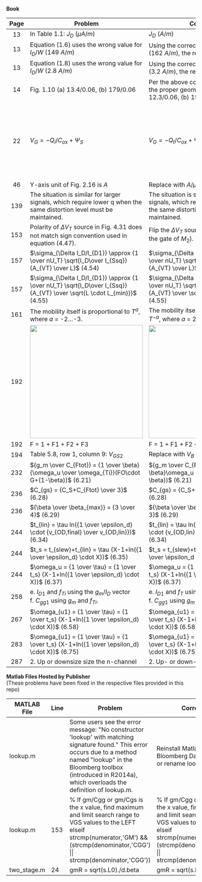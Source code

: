 **Book**

| Page | Problem | Correction | Comment |
|:-------:|---------|------------|---------|
| 13 | In Table 1.1: $J_D$ $( \mu A/m)$ | $J_D$ $(A/m)$ | |
| 13 | Equation (1.6) uses the wrong value for $I_D/W$ $(149 ~ A/m)$| Using the correct value from Table 1.1 $(162~A/m)$, the result is $W = 12.3 ~ \mu m$ | |
| 13 | Equation (1.8) uses the wrong value for $I_D/W$ $(2.8 ~ A/m)$| Using the correct value from Table 1.1 $(3.2~A/m)$, the result is $W = 156 ~ \mu m$ | |
| 14 | Fig. 1.10 (a) $13.4/0.06$, (b) $179/0.06$| Per the above corrections for page 13, the proper geometries are (a) $12.3/0.06$, (b) $156/0.06$ | |
| 22 | $V_G = -Q_i/C_{ox}+\Psi_S$  | $V_G = -Q_t/C_{ox}+\Psi_S$  | The text before/after must also be adjusted, accordingly. Refer to Chapter 2 of [12] for the detailed derivation. |
| 46 | Y-axis unit of Fig. 2.16 is $A$  | Replace with $A/\mu m$  |  |
| 139 | The situation is similar for larger signals, which require lower q when the same distortion level must be maintained. | The situation is similar for larger signals, which require higher q when the same distortion level must be maintained. | |
| 153 | Polarity of $\Delta V_T$ source in Fig. 4.31 does not match sign convention used in equation (4.47).| Flip the $\Delta V_T$ source (+ sign should be at the gate of $M_2$). | |
| 157 | $\sigma_{\Delta I_D/I_{D1}} \approx {1 \over nU_T} \sqrt{I_D\over I_{Ssq}} {A_{VT} \over L}$ (4.54)|  $\sigma_{\Delta I_D/I_{D1}} \approx {1 \over nU_T} \sqrt{I_{Ssq}\over I_D} {A_{VT} \over L}$ (4.54)| |
| 157 | $\sigma_{\Delta I_D/I_{D1}} \approx {1 \over nU_T} \sqrt{I_D\over I_{Ssq}} {A_{VT} \over \sqrt{L \cdot L_{min}}}$ (4.55)|  $\sigma_{\Delta I_D/I_{D1}} \approx {1 \over nU_T} \sqrt{I_{Ssq}\over I_D} {A_{VT} \over \sqrt{L \cdot L_{min}}}$ (4.55)| |
| 161 | The mobility itself is proportional to $T^a$, where $a$ = -2…-3. | The mobility itself is proportional to $T^{-a}$, where $a$ = 2…3. | |
| 192 | <img src="https://github.com/bmurmann/Book-on-gm-ID-design/blob/main/book_errata/table5.7_old.png" width="300" /> | <img src="https://github.com/bmurmann/Book-on-gm-ID-design/blob/main/book_errata/table5.7_new.png" width="300" /> |  |
| 192 | F = 1 + F1 + F2 + F3 | F = 1 + F1 + F2 + F3 + F4 | |
| 194 | Table 5.8, row 1, column 9: $V_{GS2}$ | Replace with $V_B$ | |
| 232 | ${g_m \over C_{Ftot}} = {1 \over \beta}{\omega_u \over \omega_{Ti}}(FO\cdot G+(1-\beta))$  (6.21) | ${g_m \over C_{Ftot}} = {1 \over \beta}\omega_u (FO\cdot G+(1-\beta))$  (6.21) | |
| 236 | $C_{gs} = {C_S+C_{Ftot} \over 3}$  (6.28) | $C_{gs} = {C_S+C_{Ftot} \over 2}$  (6.28) | |
| 236 | ${\beta \over \beta_{max}} = {3 \over 4}$  (6.29) | ${\beta \over \beta_{max}} = {2 \over 3}$  (6.29) | |
| 244 | $t_{lin} = \tau ln({1 \over \epsilon_d} \cdot {v_{OD,final} \over v_{OD,lin}})$  (6.34) | $t_{lin} = \tau ln({1 \over \epsilon_d} \cdot {v_{OD,lin} \over v_{OD,final}})$  (6.34) | |
| 244 | $t_s = t_{slew}+t_{lin} = \tau (X-1+ln({1 \over \epsilon_d} \cdot X))$  (6.35) | $t_s = t_{slew}+t_{lin} = \tau (X-1+ln({1 \over \epsilon_d \cdot X})$  (6.35) | |
| 244 | $\omega_u = {1 \over \tau} = {1 \over t_s} (X-1+ln({1 \over \epsilon_d} \cdot X))$  (6.37) | $\omega_u = {1 \over \tau} = {1 \over t_s} (X-1+ln({1 \over \epsilon_d \cdot X})$  (6.37)   | |
| 258 | e. $I_{D1}$ and $f_{Ti}$ using the $g_m/I_D$ vector <br> f. $C_{gg1}$ using $g_m$ and $f_{Ti}$. | e. $I_{D1}$ and $f_{T}$ using the $g_m/I_D$ vector <br> f. $C_{gg1}$ using $g_m$ and $f_{T}$.   | |
| 267 | $\omega_{u1} = {1 \over \tau} = {1 \over t_s} (X-1+ln({1 \over \epsilon_d} \cdot X))$  (6.58) | $\omega_{u1} = {1 \over \tau} = {1 \over t_s} (X-1+ln({1 \over \epsilon_d \cdot X})$  (6.58)   | |
| 283 | $\omega_{u1} = {1 \over \tau} = {1 \over t_s} (X-1+ln({1 \over \epsilon_d} \cdot X))$  (6.75) | $\omega_{u1} = {1 \over \tau} = {1 \over t_s} (X-1+ln({1 \over \epsilon_d \cdot X})$  (6.75)   | |
| 287 | 2. Up or downsize size the n-channel | 2. Up- or down-size the n-channel   | |

**Matlab Files Hosted by Publisher**  
(These problems have been fixed in the respective files provided in this repo) 

| MATLAB File | Line | Problem | Correction | Comment |
|-------------|------|---------|------------|---------|
|lookup.m | | Some users see the error message: "No constructor 'lookup' with matching signature found." This error occurs due to a method named "lookup" in the Bloomberg toolbox (introduced in R2014a), which overloads the definition of lookup.m. |Reinstall Matlab without Bloomberg Datafeed toolbox or rename lookup.m.
|lookup.m | 153 | % If gm/Cgg or gm/Cgs is the x value, find maximum and limit search range to VGS values to the LEFT<br> elseif strcmp(numerator,'GM') && (strcmp(denominator,'CGG') &#124;&#124; strcmp(denominator,'CGG')) | % If gm/Cgg or gm/Cgs is the x value, find maximum and limit search range to VGS values to the LEFT<br> elseif strcmp(numerator,'GM') && (strcmp(denominator,'CGG') &#124;&#124; strcmp(denominator,'CGS'))| |
| two_stage.m | 24 | gmR = sqrt(s.L0)./d.beta | gmR = sqrt(s.L0./d.beta) | |
